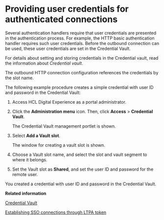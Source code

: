 # Providing user credentials for authenticated connections

Several authentication handlers require that user credentials are presented in the authentication process. For example, the HTTP basic authentication handler requires such user credentials. Before the outbound connection can be used, these user credentials are set in the Credential Vault.

For details about setting and storing credentials in the Credential vault, read the information about *Credential vault*.

The outbound HTTP connection configuration references the credentials by the slot name.

The following example procedure creates a simple credential with user ID and password in the Credential Vault:

1.  Access HCL Digital Experience as a portal administrator.

2.  Click the **Administration menu** icon. Then, click **Access** \> **Credential Vault**.

    The Credential Vault management portlet is shown.

3.  Select **Add a Vault slot**.

    The window for creating a vault slot is shown.

4.  Choose a Vault slot name, and select the slot and vault segment to where it belongs.

5.  Set the Vault slot as **Shared**, and set the user ID and password for the remote user.


You created a credential with user ID and password in the Credential Vault.


**Related information**  


[Credential Vault](../plan/plan_credvault.md)

[Establishing SSO connections through LTPA token](../dev-portlet/outbhttp_auth_est_sso_ltpa_tok.md)

